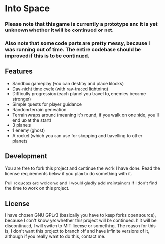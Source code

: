 # Into Space

### **Please note that this game is currently a prototype and it is yet unknown whether it will be continued or not.**

### **Also note that some code parts are pretty messy, because I was running out of time. The entire codebase should be improved if this is to be continued.**

## Features
- Sandbox gameplay (you can destroy and place blocks)
- Day-night time cycle (with ray-traced lightning)
- Difficulty progression (each planet you travel to, enemies become stronger)
- Simple quests for player guidance
- Random terrain generation
- Terrain wraps around (meaning it's round, if you walk on one side, you'll end up at the start)
- 3 planets
- 1 enemy (ghost)
- A rocket (which you can use for shopping and travelling to other planets)

## Development
You are free to fork this project and continue the work I have done. Read the license requirements below if you plan to do something with it.

Pull requests are welcome and I would gladly add maintainers if I don't find the time to work on this project.

## License
I have chosen GNU GPLv3 (basically you have to keep forks open source), because I don't know yet whether this project will be continued. If it will be discontinued, I will switch to MIT license or something. The reason for this is, I don't want this project to branch off and have infinite versions of it, although if you really want to do this, contact me.
